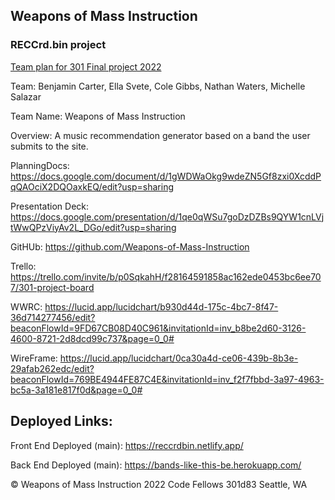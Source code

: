## Weapons of Mass Instruction
### RECCrd.bin project

[Team plan for 301 Final project 2022](https://github.com/Weapons-of-Mass-Instruction/Team-Plan)

Team: Benjamin Carter, Ella Svete, Cole Gibbs, Nathan Waters, Michelle Salazar

Team Name: Weapons of Mass Instruction

Overview: A music recommendation generator based on a band the user submits to the site.

PlanningDocs: https://docs.google.com/document/d/1gWDWaOkg9wdeZN5Gf8zxi0XcddPqQAOciX2DQOaxkEQ/edit?usp=sharing

Presentation Deck: https://docs.google.com/presentation/d/1qe0qWSu7goDzDZBs9QYW1cnLVjtWwQPzViyAv2L_DGo/edit?usp=sharing

GitHUb: https://github.com/Weapons-of-Mass-Instruction

Trello: https://trello.com/invite/b/p0SqkahH/f28164591858ac162ede0453bc6ee707/301-project-board

WWRC: https://lucid.app/lucidchart/b930d44d-175c-4bc7-8f47-36d714277456/edit?beaconFlowId=9FD67CB08D40C961&invitationId=inv_b8be2d60-3126-4600-8721-2d8dcd99c737&page=0_0#

WireFrame: https://lucid.app/lucidchart/0ca30a4d-ce06-439b-8b3e-29afab262edc/edit?beaconFlowId=769BE4944FE87C4E&invitationId=inv_f2f7fbbd-3a97-4963-bc5a-3a181e817f0d&page=0_0#

## Deployed Links:

Front End Deployed (main): https://reccrdbin.netlify.app/

Back End Deployed (main): https://bands-like-this-be.herokuapp.com/

&copy; Weapons of Mass Instruction 2022
Code Fellows 301d83 Seattle, WA
